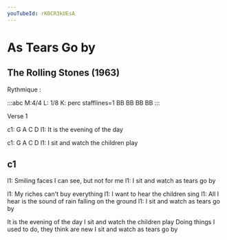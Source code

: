 ```yaml
---
youTubeId: rK0CR3kUEsA
---
```


# As Tears Go by
## The Rolling Stones (1963)


Rythmique : 

:::abc
M:4/4
L: 1/8
K:   perc stafflines=1
BB BB BB BB 
:::

Verse 1

c1: G     A     C        D
l1: It is the evening of the day

c1: G      A   C D
l1: I sit and watch the children play



## c1
l1: Smiling faces I can see, but not for me
l1: I sit and watch as tears go by

l1: My riches can't buy everything
l1: I want to hear the children sing
l1: All I hear is the sound of rain falling on the ground
l1: I sit and watch as tears go by


It is the evening of the day
I sit and watch the children play
Doing things I used to do, they think are new
I sit and watch as tears go by
